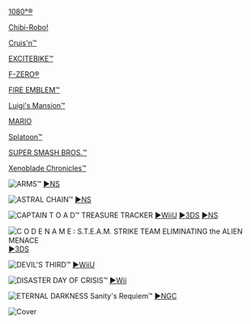<!--

<details>
<summary>layout: page
title: "NINTENDO"
permalink: https://jeuxsf.github.io/JSF/nintendo/

</details>
  
#### hidden field with metadata

-->

[1080°®](@1080.md)

[Chibi-Robo!](@chibi-robo!.md)

[Cruis'n™](@cruisn.md)

[EXCITEBIKE™](@excitebike.md)

[F-ZERO®](@fzero.md)

[FIRE EMBLEM™](@fireemblem.md)

[Luigi's Mansion™](@luigimansion.md)

[MARIO](@mario.md)

[Splatoon™](@splatoon.md)

[SUPER SMASH BROS.™](@supersmashbros.md)

[Xenoblade Chronicles™](@xenoblade.md)

![ARMS™](https://www.mobygames.com/images/covers/l/642055-arms-nintendo-switch-front-cover.jpg)
[►NS](https://ouo.io/5szN2Os)

![ASTRAL CHAIN™](https://www.mobygames.com/images/covers/l/642090-astral-chain-nintendo-switch-front-cover.jpg)
[►NS](https://ouo.io/dGO717)

![CAPTAIN T O A D™ TREASURE TRACKER](https://www.mobygames.com/images/covers/l/645639-captain-toad-treasure-tracker-nintendo-switch-front-cover.jpg)
[►WiiU](https://ouo.io/nFjLkd) [►3DS](https://ouo.io/jfdIZJ7) [►NS](https://ouo.io/6HIzFV)

![C O D E  N A M E ꞉ S.T.E.A.M. STRIKE TEAM ELIMINATING the ALIEN MENACE](https://www.mobygames.com/images/covers/l/687193-code-name-s-t-e-a-m-nintendo-3ds-front-cover.jpg)
[►3DS](https://ouo.io/gEA1ja)

![DEVIL'S THIRD™](https://i.imgur.com/UDEKvBU.jpeg)
[►WiiU](https://ouo.io/Bbb75e)

![DISASTER DAY OF CRISIS™](https://www.mobygames.com/images/covers/l/168087-disaster-day-of-crisis-wii-front-cover.jpg)
[►Wii](https://ouo.io/7Kr7v)

![ETERNAL DARKNESS Sanity's Requiem™](https://www.mobygames.com/images/covers/l/241098-eternal-darkness-sanity-s-requiem-gamecube-front-cover.jpg)
[►NGC](https://ouo.io/DpAr3q)

![Cover]()
[]()
